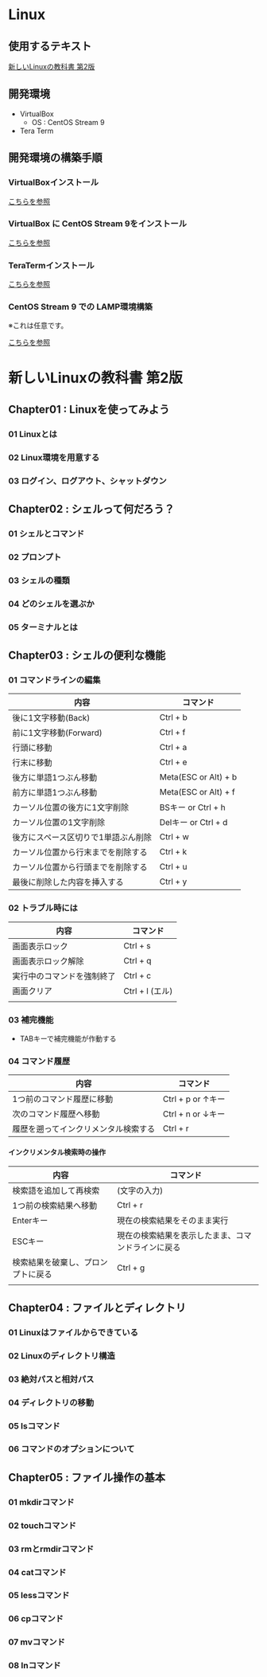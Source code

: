 # Linux

## 使用するテキスト

[新しいLinuxの教科書 第2版](https://www.sbcr.jp/product/4815624316/)

## 開発環境

- VirtualBox
  - OS : CentOS Stream 9
- Tera Term

## 開発環境の構築手順

###  VirtualBoxインストール

[こちらを参照](https://github.com/room202/vbox)

### VirtualBox に CentOS Stream 9をインストール

[こちらを参照](https://github.com/room202/vbox-centos9)

### TeraTermインストール

[こちらを参照](https://github.com/room202/teraterm)

### CentOS Stream 9 での LAMP環境構築

※これは任意です。

[こちらを参照](https://github.com/room202/centos9-lamp)

# 新しいLinuxの教科書 第2版

## Chapter01 : Linuxを使ってみよう

### 01 Linuxとは
### 02 Linux環境を用意する
### 03 ログイン、ログアウト、シャットダウン

## Chapter02 : シェルって何だろう？

### 01 シェルとコマンド
### 02 プロンプト
### 03 シェルの種類
### 04 どのシェルを選ぶか
### 05 ターミナルとは

## Chapter03 : シェルの便利な機能

### 01 コマンドラインの編集

| 内容 | コマンド |
| ---- | ---- |
| 後に1文字移動(Back) | Ctrl + b |
| 前に1文字移動(Forward) | Ctrl + f |
| 行頭に移動 | Ctrl + a |
| 行末に移動 | Ctrl + e |
| 後方に単語1つぶん移動 | Meta(ESC or Alt) + b |
| 前方に単語1つぶん移動 | Meta(ESC or Alt) + f |
| カーソル位置の後方に1文字削除 | BSキー or Ctrl + h |
| カーソル位置の1文字削除 | Delキー or Ctrl + d |
| 後方にスペース区切りで1単語ぶん削除 | Ctrl + w |
| カーソル位置から行末までを削除する | Ctrl + k |
| カーソル位置から行頭までを削除する | Ctrl + u |
| 最後に削除した内容を挿入する | Ctrl + y |

### 02 トラブル時には

| 内容 | コマンド |
| ---- | ---- |
| 画面表示ロック | Ctrl + s |
| 画面表示ロック解除 | Ctrl + q |
| 実行中のコマンドを強制終了 | Ctrl + c |
| 画面クリア | Ctrl + l (エル) |
|  |  |

### 03 補完機能

- TABキーで補完機能が作動する

### 04 コマンド履歴

| 内容 | コマンド |
| ---- | ---- |
| 1つ前のコマンド履歴に移動 | Ctrl + p or ↑キー |
| 次のコマンド履歴へ移動 | Ctrl + n or ↓キー |
| 履歴を遡ってインクリメンタル検索する | Ctrl + r |

#### インクリメンタル検索時の操作

| 内容 | コマンド |
| ---- | ---- |
| 検索語を追加して再検索 | (文字の入力) |
| 1つ前の検索結果へ移動 | Ctrl + r |
| Enterキー | 現在の検索結果をそのまま実行 |
| ESCキー | 現在の検索結果を表示したまま、コマンドラインに戻る |
| 検索結果を破棄し、プロンプトに戻る | Ctrl + g |
|  |  |

## Chapter04 : ファイルとディレクトリ

### 01 Linuxはファイルからできている
### 02 Linuxのディレクトリ構造
### 03 絶対パスと相対パス
### 04 ディレクトリの移動
### 05 lsコマンド
### 06 コマンドのオプションについて

## Chapter05 : ファイル操作の基本

### 01 mkdirコマンド
### 02 touchコマンド
### 03 rmとrmdirコマンド
### 04 catコマンド
### 05 lessコマンド
### 06 cpコマンド
### 07 mvコマンド
### 08 lnコマンド


